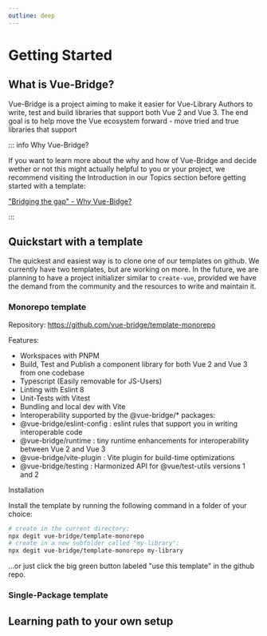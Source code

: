 ```yaml
---
outline: deep
---
```

# Getting Started

## What is Vue-Bridge?

Vue-Bridge is a project aiming to make it easier for Vue-Library Authors to write, test and build libraries that support both Vue 2 and Vue 3. The end goal is to help move the Vue ecosystem forward - move tried and true libraries that support

::: info Why Vue-Bridge?

If you want to learn more about the why and how of Vue-Bridge and decide wether or not this might actually helpful to you or your project, we recommend visiting the Introduction in our Topics section before getting started with a template:

["Bridging the gap" - Why Vue-Bidge?](./topics/introduction-why-vue-bridge.md)

:::

## Quickstart with a template


The quickest and easiest way is to clone one of our templates on github. We currently have two templates, but are working on more. In the future, we are planning to have a project initializer similar to `create-vue`, provided we have the demand from the community and the resources to write and maintain it.

### Monorepo template

Repository: https://github.com/vue-bridge/template-monorepo

Features:

* Workspaces with PNPM
* Build, Test and Publish a component library for both Vue 2 and Vue 3 from one codebase
* Typescript (Easily removable for JS-Users)
* Linting with Eslint 8
* Unit-Tests with Vitest
* Bundling and local dev with Vite
* Interoperability supported by the @vue-bridge/* packages:
* @vue-bridge/eslint-config : eslint rules that support you in writing interoperable code
* @vue-bridge/runtime : tiny runtime enhancements for interoperability between Vue 2 and Vue 3
* @vue-bridge/vite-plugin : Vite plugin for build-time optimizations
* @vue-bridge/testing : Harmonized API for @vue/test-utils versions 1 and 2

Installation

Install the template by running the following command in a folder of your choice:

```bash
# create in the current directory:
npx degit vue-bridge/template-monorepo
# create in a new subfolder called "my-library":
npx degit vue-bridge/template-monorepo my-library
````
...or just click the big green button labeled "use this template" in the github repo.

### Single-Package template

## Learning path to your own setup

